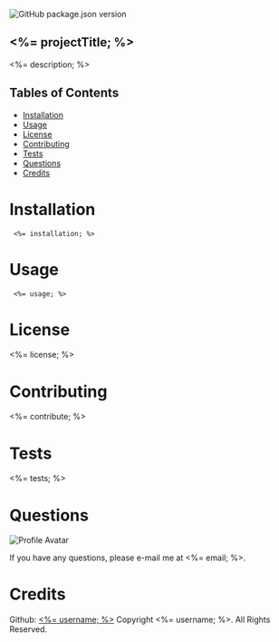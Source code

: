 ![GitHub package.json version](https://img.shields.io/github/package-json/v/hemadwivedi/readme)
## <%= projectTitle; %> 

<%= description;  %>

## Tables of Contents
- [Installation](#installation)
- [Usage](#usage)
- [License](#license)
- [Contributing](#contributing)
- [Tests](#tests)
- [Questions](#questions)
- [Credits](#credits)

# Installation
```
 <%= installation; %>
```
# Usage
```
 <%= usage; %>
```
# License
<%= license; %>
# Contributing
<%= contribute; %>
# Tests
<%= tests; %>
# Questions
![Profile Avatar](<%= avatarUrl; %>)

If you have any questions, please e-mail me at <%= email; %>.

# Credits
Github: [<%= username; %>](<%= githubUrl; %>)
Copyright <%= username; %>. All Rights Reserved.